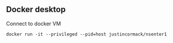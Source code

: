 ## Docker desktop

Connect to docker VM

```
docker run -it --privileged --pid=host justincormack/nsenter1
```
